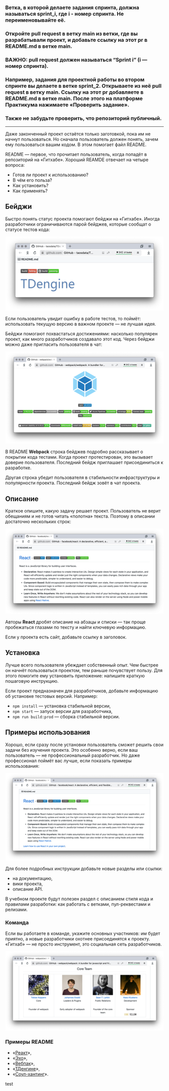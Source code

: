 ### Ветка, в которой делаете задания спринта, должна называться sprint_i, где i - номер спринта. Не переименовывайте её.

### Откройте pull request в ветку main из ветки, где вы разрабатывали проект, и добавьте ссылку на этот pr в README.md в ветке main. 
### ВАЖНО: pull request должен называться “Sprint i” (i — номер спринта).

### Например, задания для проектной работы во втором спринте вы делаете в ветке sprint_2. Открываете из неё pull request в ветку main. Ссылку на этот pr добавляете в README.md в ветке main. После этого на платформе Практикума нажимаете «Проверить задание».

### Также не забудьте проверить, что репозиторий публичный.
---


Даже законченный проект остаётся только заготовкой, пока им не начнут пользоваться. Но сначала пользователь должен понять, зачем ему пользоваться вашим кодом. В этом помогает файл README.

README — первое, что прочитает пользователь, когда попадёт в репозиторий на «Гитхабе». Хороший REAMDE отвечает на четыре вопроса:

- Готов ли проект к использованию?
- В чём его польза?
- Как установить?
- Как применять?

## Бейджи

Быстро понять статус проекта помогают бейджи на «Гитхабе». Иногда разработчики ограничиваются парой бейджев, которые сообщат о статусе тестов кода:

![Бэйджи](https://github.com/yandex-praktikum/mf.messenger.praktikum.yandex.images/blob/master/mf/b.png)

Если пользователь увидит ошибку в работе тестов, то поймёт: использовать текущую версию в важном проекте — не лучшая идея.

Бейджи помогают похвастаться достижениями: насколько популярен проект, как много разработчиков создавало этот код. Через бейджи можно даже пригласить пользователя в чат:

![Версии](https://github.com/yandex-praktikum/mf.messenger.praktikum.yandex.images/blob/master/mf/vers.png)

В README **Webpack** строка бейджев подробно рассказывает о покрытии кода тестами. Когда проект протестирован, это вызывает доверие пользователя. Последний бейдж приглашает присоединиться к разработке. 

Другая строка убедит пользователя в стабильности инфраструктуры и популярности проекта. Последний бейдж зовёт в чат проекта.

## Описание

Краткое опишите, какую задачу решает проект. Пользователь не верит обещаниям и не готов читать «полотна» текста. Поэтому в описании достаточно нескольких строк:

![Описание](https://github.com/yandex-praktikum/mf.messenger.praktikum.yandex.images/blob/master/mf/desc.png)

Авторы **React** дробят описание на абзацы и списки — так проще пробежаться глазами по тексту и найти ключевую информацию.

Если у проекта есть сайт, добавьте ссылку в заголовок.

## Установка

Лучше всего пользователя убеждает собственный опыт. Чем быстрее он начнёт пользоваться проектом, тем раньше почувствует пользу. Для этого помогите ему установить приложение: напишите краткую пошаговую инструкцию.

Если проект предназначен для разработчиков, добавьте информацию об установке тестовых версий. Например:

- `npm install` — установка стабильной версии,
- `npm start` — запуск версии для разработчика,
- `npm run build:prod` — сборка стабильной версии.

## **Примеры использования**

Хорошо, если сразу после установки пользователь сможет решить свои задачи без изучения проекта. Это особенно верно, если ваш пользователь — не профессиональный разработчик. Но даже профессионал поймёт вас лучше, если показать примеры использования:

![Ссылки](https://github.com/yandex-praktikum/mf.messenger.praktikum.yandex.images/blob/master/mf/link.png)

Для более подробных инструкции добавьте новые разделы или ссылки:

- на документацию,
- вики проекта,
- описание API.

В учебном проекте будут полезен раздел с описанием стиля кода и правилами разработки: как работать с ветками, пул-реквестами и релизами.

### **Команда**

Если вы работаете в команде, укажите основных участников: им будет приятно, а новые разработчики охотнее присоединятся к проекту. «Гитхаб» — не просто инструмент, это социальная сеть разработчиков.

![Команда](https://github.com/yandex-praktikum/mf.messenger.praktikum.yandex.images/blob/master/mf/team.png)

### **Примеры README**

- «[Реакт](https://github.com/facebook/react)»,
- «[Эхо](https://github.com/labstack/echo)»,
- «[Вебпак](https://github.com/webpack/webpack)»,
- «[ТДенгине](https://github.com/taosdata/TDengine)»,
- «[Соул-хантинг](https://github.com/vladpereskokov/soul-hunting/)».

test
